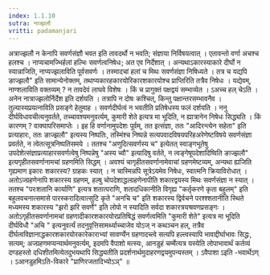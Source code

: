 ```yaml
---
index: 1.1.10
sutra: नाज्झलौ
vritti: padamanjari
---
```


 अत्राज्झलौ न केनापि सवर्णसंज्ञौ भवत इति तावदर्थो न भवति; संज्ञाया निर्विषयत्वात् । एतावन्तो वर्णा अचश्च हलश्च । नाप्यचामज्भिर्हलां हल्भिः सवर्णत्वनिषेधः; अत एव निर्देशात् । अन्यथाऽकारस्याकारे दीर्घो न स्यान्नाजिति, नाप्यज्झलाविति पूर्वसवर्णः । तस्मादचां हलां च मिथः सवर्णसंज्ञा निषिध्यते । तत्र च यद्यपि ङाज्झलौ" इति सामान्येनोक्तम्, तथाप्यकारहकारयोरिकारशकारयोश्च प्राप्तिरिति तत्रैव निषेधः । यद्येवम्, नाण्शलाविति वक्तव्यम् ? न तावदेवं लाघवे विशेषः । किं च प्रागुक्तं पक्षद्वयं सम्भाव्येत । ऽअच्च हल् चेऽति । अनेन नात्राज्झलोर्निर्देश इति दर्शयति । तत्रापि न दोषः कश्चित्, किन्तु पक्षान्तरसम्भावनैव । तुल्यास्यप्रयत्नाविति प्रसङ्गे हेतुमाह । सवर्णदीर्घत्वं न भवतीति प्रतिषेधस्य फलं दर्शयति । ननु दीर्घविधावचीत्यनुवर्तते, तच्चावश्यमनुवर्त्यम्, कुमारी शेते इत्यत्र मा भूदिति, न ह्यात्रानेन निषेधः सिद्ध्यति । किं कारणम् ? वाक्यापरिसमाप्तेः । इह हि वर्णानामुपदेशः पूर्वम्, तत इत्संज्ञा, ततः "आदिरन्त्येन सहेता" इति प्रत्याहारः, ततः ङाज्झलौ" इत्यस्य निष्पतिः, तस्मिंश्च निष्पन्ने सत्यपवादविषयपरिहअरेणेष्टविषये सवर्णसंज्ञा प्रवर्तते, न त्वेतत्सूत्रनिष्पतिसमये । ततश्च "अणुदित्सवर्णस्य च" इत्येतत् स्वाङ्गभूतेषु उपदेशेत्संज्ञाप्रत्याहारसवर्णत्वेषु निष्पन्नेषु "अस्य च्वौ" इत्यादिषु वर्तते, न त्वङ्गेषूपदेशादिष्विति ङाज्झलौ" इत्यगृहीतसवर्णानामचां ग्रहणमिति सिद्धम् । अवश्यं चागृहीतसवर्णानामेवाचां ग्रहणमेष्टव्यम्, अन्यथा ह्यजिति गृह्यमाण इकारः शकारस्य? ग्राहकः स्यात् । न चास्मिन्नपि सूत्रेऽयमेव निषेधः, स्वात्मनि क्रियाविरोधात् । अतोऽज्ग्रहणेनापि शकारस्य ग्रहणम्, हल्षु चोपदेशाद्धल्ग्रहणेनापीति शकारद्वयस्य मिथः सवर्णसंज्ञा न स्यात् । ततश्च "परःशतानि कार्याणि" इत्यत्र शतात्पराणि, शतादधिकानीति विगृह्य "कर्तृकरणे कृता बहुलम्" इति बहुलवचनात्समासे पारस्करादित्वात्सुटि कृते "अनचि च" इति शकारस्य द्विर्वचने परश्श्शतानीति स्थिते मध्यमस्य शकारस्य  "झरो झरि सवर्णे" इति लोपो न स्यादिति सर्वदा शकारत्रयश्रवणप्रसङ्गः । अतोऽगृहीतसवर्णानामचां ग्रहणादीकारशकारयोरप्रतिषिद्धं सवर्णत्वमिति "कुमारी शेते" इत्यत्र मा भूदिति दीर्घविधौ "अचि " इत्यनुवर्त्यं तदनुवृत्तिसामर्थ्याच्चाजेव योऽज् न कथञ्चन हल्, तत्रैव दीर्घत्वविज्ञानाद्धकारशकारयोरकारेकाराभ्यां सावर्ण्येन ग्रहणादच्त्वे सत्यपि हल्त्वस्यापि भावाद्दीर्घाभावः सिद्धः, सत्यम्; अज्ग्रहणमप्यन्यार्थमनुवर्त्यम्, इदमपि वैपाशो मत्स्यः, आनडुहं चर्म्मेत्यत्र यस्येति लोपाभावार्थं कर्तव्यं दण्डहस्तो दधिशीतमित्येतदुभयथापि सिद्ध्यतीति प्रदर्शनार्थमुदाहरणद्वयमुपन्यस्तम् । ऽवैपाशा ऽइति -भवार्थेऽण् । ऽआनडुहमिऽति-विकारे "प्राणिरजतादिभ्योऽञ्" ॥